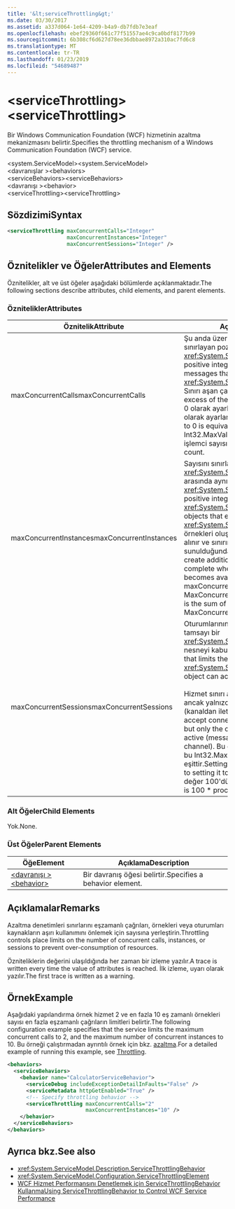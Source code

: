 ```yaml
---
title: '&lt;serviceThrottling&gt;'
ms.date: 03/30/2017
ms.assetid: a337d064-1e64-4209-b4a9-db7fdb7e3eaf
ms.openlocfilehash: ebef29360f661c77f51557ae4c9ca0bdf8177b99
ms.sourcegitcommit: 6b308cf6d627d78ee36dbbae8972a310ac7fd6c8
ms.translationtype: MT
ms.contentlocale: tr-TR
ms.lasthandoff: 01/23/2019
ms.locfileid: "54689487"
---
```

# <a name="ltservicethrottlinggt"></a><span data-ttu-id="86514-102">&lt;serviceThrottling&gt;</span><span class="sxs-lookup"><span data-stu-id="86514-102">&lt;serviceThrottling&gt;</span></span>
<span data-ttu-id="86514-103">Bir Windows Communication Foundation (WCF) hizmetinin azaltma mekanizmasını belirtir.</span><span class="sxs-lookup"><span data-stu-id="86514-103">Specifies the throttling mechanism of a Windows Communication Foundation (WCF) service.</span></span>  
  
 <span data-ttu-id="86514-104">\<system.ServiceModel></span><span class="sxs-lookup"><span data-stu-id="86514-104">\<system.ServiceModel></span></span>  
<span data-ttu-id="86514-105">\<davranışlar ></span><span class="sxs-lookup"><span data-stu-id="86514-105">\<behaviors></span></span>  
<span data-ttu-id="86514-106">\<serviceBehaviors></span><span class="sxs-lookup"><span data-stu-id="86514-106">\<serviceBehaviors></span></span>  
<span data-ttu-id="86514-107">\<davranışı ></span><span class="sxs-lookup"><span data-stu-id="86514-107">\<behavior></span></span>  
<span data-ttu-id="86514-108">\<serviceThrottling></span><span class="sxs-lookup"><span data-stu-id="86514-108">\<serviceThrottling></span></span>  
  
## <a name="syntax"></a><span data-ttu-id="86514-109">Sözdizimi</span><span class="sxs-lookup"><span data-stu-id="86514-109">Syntax</span></span>  
  
```xml  
<serviceThrottling maxConcurrentCalls="Integer"
                   maxConcurrentInstances="Integer"
                   maxConcurrentSessions="Integer" />
```  
  
## <a name="attributes-and-elements"></a><span data-ttu-id="86514-110">Öznitelikler ve Öğeler</span><span class="sxs-lookup"><span data-stu-id="86514-110">Attributes and Elements</span></span>  
 <span data-ttu-id="86514-111">Öznitelikler, alt ve üst öğeler aşağıdaki bölümlerde açıklanmaktadır.</span><span class="sxs-lookup"><span data-stu-id="86514-111">The following sections describe attributes, child elements, and parent elements.</span></span>  
  
### <a name="attributes"></a><span data-ttu-id="86514-112">Öznitelikler</span><span class="sxs-lookup"><span data-stu-id="86514-112">Attributes</span></span>  
  
|<span data-ttu-id="86514-113">Öznitelik</span><span class="sxs-lookup"><span data-stu-id="86514-113">Attribute</span></span>|<span data-ttu-id="86514-114">Açıklama</span><span class="sxs-lookup"><span data-stu-id="86514-114">Description</span></span>|  
|---------------|-----------------|  
|<span data-ttu-id="86514-115">maxConcurrentCalls</span><span class="sxs-lookup"><span data-stu-id="86514-115">maxConcurrentCalls</span></span>|<span data-ttu-id="86514-116">Şu anda üzerinde işlem iletilerinin sayısını sınırlayan pozitif bir tamsayı bir <xref:System.ServiceModel.ServiceHost>.</span><span class="sxs-lookup"><span data-stu-id="86514-116">A positive integer that limits the number of messages that currently process across a <xref:System.ServiceModel.ServiceHost>.</span></span> <span data-ttu-id="86514-117">Sınırı aşan çağrıları kuyruğa alınır.</span><span class="sxs-lookup"><span data-stu-id="86514-117">Calls in excess of the limit are queued.</span></span> <span data-ttu-id="86514-118">Bu değerin 0 olarak ayarlanması, bu Int32.MaxValue olarak ayarlamaya eşittir.</span><span class="sxs-lookup"><span data-stu-id="86514-118">Setting this value to 0 is equivalent to setting it to Int32.MaxValue.</span></span> <span data-ttu-id="86514-119">Varsayılan değer 16 \* işlemci sayısı.</span><span class="sxs-lookup"><span data-stu-id="86514-119">The default is 16 \* processor count.</span></span>|  
|<span data-ttu-id="86514-120">maxConcurrentInstances</span><span class="sxs-lookup"><span data-stu-id="86514-120">maxConcurrentInstances</span></span>|<span data-ttu-id="86514-121">Sayısını sınırlayan pozitif bir tamsayı <xref:System.ServiceModel.InstanceContext> arasında aynı anda yürütmek nesneleri bir <xref:System.ServiceModel.ServiceHost>.</span><span class="sxs-lookup"><span data-stu-id="86514-121">A positive integer that limits the number of <xref:System.ServiceModel.InstanceContext> objects that execute at one time across a <xref:System.ServiceModel.ServiceHost>.</span></span> <span data-ttu-id="86514-122">Ek örnekleri oluşturmak için istekler kuyruğa alınır ve sınırın altına bir yuva kullanıma sunulduğunda tamamlayın.</span><span class="sxs-lookup"><span data-stu-id="86514-122">Requests to create additional instances are queued and complete when a slot below the limit becomes available.</span></span> <span data-ttu-id="86514-123">Varsayılan maxConcurrentSessions ve MaxConcurrentCalls toplamıdır</span><span class="sxs-lookup"><span data-stu-id="86514-123">The default is the sum of maxConcurrentSessions and MaxConcurrentCalls</span></span>|  
|<span data-ttu-id="86514-124">maxConcurrentSessions</span><span class="sxs-lookup"><span data-stu-id="86514-124">maxConcurrentSessions</span></span>|<span data-ttu-id="86514-125">Oturumlarının sayısını sınırlayan pozitif bir tamsayı bir <xref:System.ServiceModel.ServiceHost> nesneyi kabul edebilir.</span><span class="sxs-lookup"><span data-stu-id="86514-125">A positive integer that limits the number of sessions a <xref:System.ServiceModel.ServiceHost> object can accept.</span></span><br /><br /> <span data-ttu-id="86514-126">Hizmet sınırı aşan bağlantılar kabul eder, ancak yalnızca kanalları sınırın altına etkin (kanaldan iletiler okunur).</span><span class="sxs-lookup"><span data-stu-id="86514-126">The service will accept connections in excess of the limit, but only the channels below the limit are active (messages are read from the channel).</span></span> <span data-ttu-id="86514-127">Bu değerin 0 olarak ayarlanması, bu Int32.MaxValue olarak ayarlamaya eşittir.</span><span class="sxs-lookup"><span data-stu-id="86514-127">Setting this value to 0 is equivalent to setting it to Int32.MaxValue.</span></span> <span data-ttu-id="86514-128">Varsayılan değer 100'dür \* işlemci sayısı.</span><span class="sxs-lookup"><span data-stu-id="86514-128">The default is 100 \* processor count.</span></span>|  
  
### <a name="child-elements"></a><span data-ttu-id="86514-129">Alt Öğeler</span><span class="sxs-lookup"><span data-stu-id="86514-129">Child Elements</span></span>  
 <span data-ttu-id="86514-130">Yok.</span><span class="sxs-lookup"><span data-stu-id="86514-130">None.</span></span>  
  
### <a name="parent-elements"></a><span data-ttu-id="86514-131">Üst Öğeler</span><span class="sxs-lookup"><span data-stu-id="86514-131">Parent Elements</span></span>  
  
|<span data-ttu-id="86514-132">Öğe</span><span class="sxs-lookup"><span data-stu-id="86514-132">Element</span></span>|<span data-ttu-id="86514-133">Açıklama</span><span class="sxs-lookup"><span data-stu-id="86514-133">Description</span></span>|  
|-------------|-----------------|  
|[<span data-ttu-id="86514-134">\<davranışı ></span><span class="sxs-lookup"><span data-stu-id="86514-134">\<behavior></span></span>](../../../../../docs/framework/configure-apps/file-schema/wcf/behavior-of-endpointbehaviors.md)|<span data-ttu-id="86514-135">Bir davranış öğesi belirtir.</span><span class="sxs-lookup"><span data-stu-id="86514-135">Specifies a behavior element.</span></span>|  
  
## <a name="remarks"></a><span data-ttu-id="86514-136">Açıklamalar</span><span class="sxs-lookup"><span data-stu-id="86514-136">Remarks</span></span>  
 <span data-ttu-id="86514-137">Azaltma denetimleri sınırlarını eşzamanlı çağrıları, örnekleri veya oturumları kaynakların aşırı kullanımını önlemek için sayısına yerleştirin.</span><span class="sxs-lookup"><span data-stu-id="86514-137">Throttling controls place limits on the number of concurrent calls, instances, or sessions to prevent over-consumption of resources.</span></span>  
  
 <span data-ttu-id="86514-138">Özniteliklerin değerini ulaşıldığında her zaman bir izleme yazılır.</span><span class="sxs-lookup"><span data-stu-id="86514-138">A trace is written every time the value of attributes is reached.</span></span> <span data-ttu-id="86514-139">İlk izleme, uyarı olarak yazılır.</span><span class="sxs-lookup"><span data-stu-id="86514-139">The first trace is written as a warning.</span></span>  
  
## <a name="example"></a><span data-ttu-id="86514-140">Örnek</span><span class="sxs-lookup"><span data-stu-id="86514-140">Example</span></span>  
 <span data-ttu-id="86514-141">Aşağıdaki yapılandırma örnek hizmet 2 ve en fazla 10 eş zamanlı örnekleri sayısı en fazla eşzamanlı çağrıların limitleri belirtir.</span><span class="sxs-lookup"><span data-stu-id="86514-141">The following configuration example specifies that the service limits the maximum concurrent calls to 2, and the maximum number of concurrent instances to 10.</span></span> <span data-ttu-id="86514-142">Bu örneği çalıştırmadan ayrıntılı örnek için bkz. [azaltma](../../../../../docs/framework/wcf/samples/throttling.md).</span><span class="sxs-lookup"><span data-stu-id="86514-142">For a detailed example of running this example, see [Throttling](../../../../../docs/framework/wcf/samples/throttling.md).</span></span>  
  
```xml  
<behaviors>
  <serviceBehaviors>
    <behavior name="CalculatorServiceBehavior">
      <serviceDebug includeExceptionDetailInFaults="False" />
      <serviceMetadata httpGetEnabled="True" />
      <!-- Specify throttling behavior -->
      <serviceThrottling maxConcurrentCalls="2"
                         maxConcurrentInstances="10" />
    </behavior>
  </serviceBehaviors>
</behaviors>
```  
  
## <a name="see-also"></a><span data-ttu-id="86514-143">Ayrıca bkz.</span><span class="sxs-lookup"><span data-stu-id="86514-143">See also</span></span>
- <xref:System.ServiceModel.Description.ServiceThrottlingBehavior>
- <xref:System.ServiceModel.Configuration.ServiceThrottlingElement>
- [<span data-ttu-id="86514-144">WCF Hizmet Performansını Denetlemek için ServiceThrottlingBehavior Kullanma</span><span class="sxs-lookup"><span data-stu-id="86514-144">Using ServiceThrottlingBehavior to Control WCF Service Performance</span></span>](../../../../../docs/framework/wcf/feature-details/using-servicethrottlingbehavior-to-control-wcf-service-performance.md)
